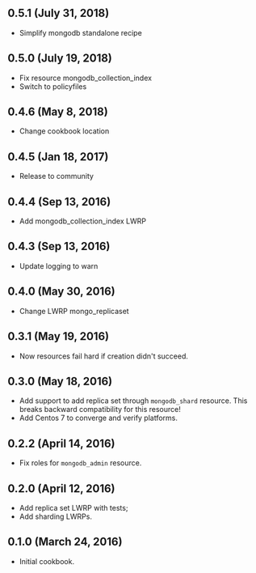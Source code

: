 ## 0.5.1 (July 31, 2018)
  - Simplify mongodb standalone recipe

## 0.5.0 (July 19, 2018)
  - Fix resource mongodb_collection_index
  - Switch to policyfiles

## 0.4.6 (May 8, 2018)
  - Change cookbook location

## 0.4.5 (Jan 18, 2017)
  - Release to community

## 0.4.4 (Sep 13, 2016)
  - Add mongodb_collection_index LWRP

## 0.4.3 (Sep 13, 2016)
  - Update logging to warn

## 0.4.0 (May 30, 2016)
  - Change LWRP mongo_replicaset

## 0.3.1 (May 19, 2016)
  - Now resources fail hard if creation didn't succeed.

## 0.3.0 (May 18, 2016)
  - Add support to add replica set through `mongodb_shard` resource. This breaks backward compatibility for this resource!
  - Add Centos 7 to converge and verify platforms.

## 0.2.2 (April 14, 2016)
  - Fix roles for `mongodb_admin` resource.

## 0.2.0 (April 12, 2016)
  - Add replica set LWRP with tests;
  - Add sharding LWRPs.

## 0.1.0 (March 24, 2016)
  - Initial cookbook.
